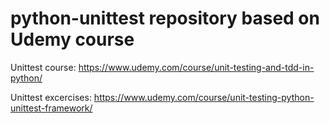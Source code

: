 # python-unittest repository based on Udemy course

Unittest course: https://www.udemy.com/course/unit-testing-and-tdd-in-python/

Unittest excercises: https://www.udemy.com/course/unit-testing-python-unittest-framework/

